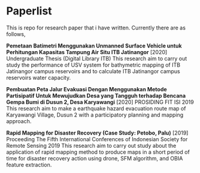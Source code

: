 # Paperlist
This is repo for research paper that i have written. Currently there are as follows,

**Pemetaan Batimetri Menggunakan Unmanned Surface Vehicle untuk Perhitungan Kapasitas
Tampung Air Situ ITB Jatinangor**
[2020]
Undergraduate Thesis (Digital Library ITB)
This research aim to carry out study the performance of USV system for bathymetric mapping of ITB Jatinangor
campus reservoirs and to calculate ITB Jatinangor campus reservoirs water capacity.

**Pembuatan Peta Jalur Evakuasi Dengan Menggunakan Metode Partisipatif Untuk Mewujudkan
Desa yang Tangguh terhadap Bencana Gempa Bumi di Dusun 2, Desa Karyawangi**
[2020]
PROSIDING FIT ISI 2019
This research aim to make a earthquake hazard evacuation route map of Karyawangi Village, Dusun 2 with a
participatory planning and mapping approach.

**Rapid Mapping for Disaster Recovery (Case Study: Petobo, Palu)**
[2019]
Proceeding The Fifth International Conferences of Indonesian Society for Remote Sensing 2019
This research aim to carry out study about the application of rapid mapping method to produce maps in a short
period of time for disaster recovery action using drone, SFM algorithm, and OBIA feature extraction.

